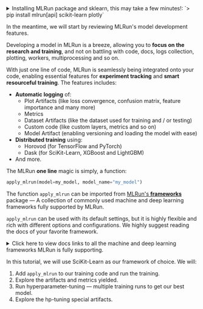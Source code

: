<details>
<summary>Installing MLRun package and sklearn, this may take a few minutes!: 
`> pip install mlrun[api] scikit-learn plotly`
</summary>

<br>

- `mlrun[api]` &mdash; MLRun including its API requirements. <br>
- `scikit-learn`  &mdash; As our ML framework to develop our model. <br>
- `plotly` &mdash; In order to plot some artifacts of our training. <br>

</details>

In the meantime, we will start by reviewing MLRun's model development features.

Developing a model in MLRun is a breeze, allowing you to **focus on the research and training**, and not on battling 
with code, docs, logs collection, plotting, workers, multiprocessing and so on. 

With just one line of code, MLRun is seamlessly being integrated onto your code, enabling essential features for 
**experiment tracking** and **smart resourceful training**. The features includes:

* **Automatic logging** of:
  * Plot Artifacts (like loss convergence, confusion matrix, feature importance and many more)
  * Metrics
  * Dataset Artifacts (like the dataset used for training and / or testing)
  * Custom code (like custom layers, metrics and so on)
  * Model Artifact (enabling versioning and loading the model with ease)
* **Distributed training** using:
  * Horovod (for TensorFlow and PyTorch)
  * Dask (for SciKit-Learn, XGBoost and LightGBM)
* And more.

The MLRun **one line** magic is simply, a function:

```python
apply_mlrun(model=my_model, model_name="my_model")
```

The function `apply_mlrun` can be imported from [MLRun's **frameworks**](https://docs.mlrun.org/en/latest/api/mlrun.frameworks/index.html) 
package &mdash; A collection of commonly used machine and deep learning frameworks fully supported by MLRun.

`apply_mlrun` can be used with its default settings, but it is highly flexible and rich with different options and 
configurations. We highly suggest reading the docs of your favorite framework.
<details>
<summary>Click here to view docs links to all the machine and deep learning frameworks MLRun is fully supporting.</summary>

<br>
You may click on the required framework to go to its documentation in MLRun's docs: <br>
<br>

- [SciKit-Learn](https://docs.mlrun.org/en/latest/api/mlrun.frameworks/mlrun.frameworks.sklearn.html) <br>
- [TensorFlow (and Keras)](https://docs.mlrun.org/en/latest/api/mlrun.frameworks/mlrun.frameworks.tf_keras.html) <br>
- [PyTorch](https://docs.mlrun.org/en/latest/api/mlrun.frameworks/mlrun.frameworks.pytorch.html) <br>  
- [XGBoost](https://docs.mlrun.org/en/latest/api/mlrun.frameworks/mlrun.frameworks.xgboost.html) <br> 
- [LightGBM](https://docs.mlrun.org/en/latest/api/mlrun.frameworks/mlrun.frameworks.lgbm.html) <br> 
- [ONNX](https://docs.mlrun.org/en/latest/api/mlrun.frameworks/mlrun.frameworks.onnx.html) <br>

</details>

In this tutorial, we will use SciKit-Learn as our framework of choice. We will:
1. Add `apply_mlrun` to our training code and run the training.
2. Explore the artifacts and metrics yielded.
3. Run hyperparameter-tuning &mdash; multiple training runs to get our best model.
4. Explore the hp-tuning special artifacts.
